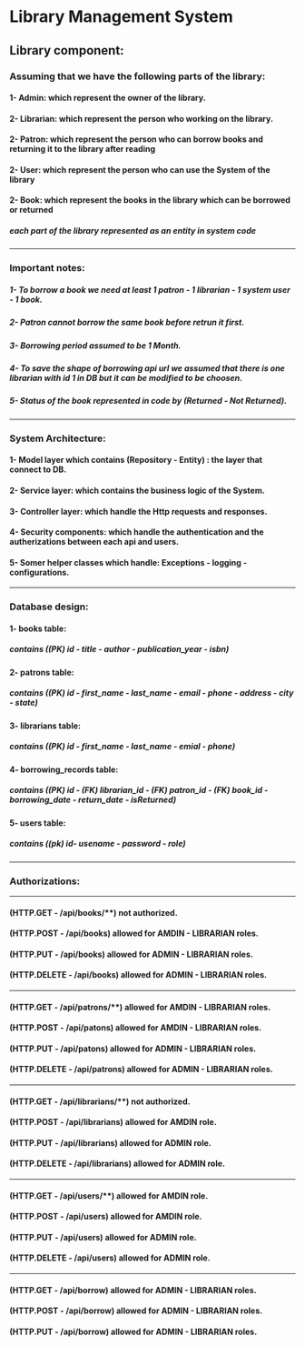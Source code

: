 # Library Management System

## Library component:
### Assuming that we have the following parts of the library:
#### 1- Admin: which represent the owner of the library.
#### 2- Librarian: which represent the person who working on the library.
#### 2- Patron: which represent the person who can borrow books and returning it to the library after reading
#### 2- User: which represent the person who can use the System of the library
#### 2- Book: which represent the books in the library which can be borrowed or returned

##### each part of the library represented as an entity in system code 
<hr>

### Important notes:
##### 1- To borrow a book we need at least 1 patron - 1 librarian - 1 system user - 1 book.
##### 2- Patron cannot borrow the same book before retrun it first.
##### 3- Borrowing period assumed to be 1 Month.
##### 4- To save the shape of borrowing api url we assumed that there is one librarian with id 1 in DB but it can be modified to be choosen.
##### 5- Status of the book represented in code by (Returned - Not Returned).
<hr>

### System Architecture:
#### 1- Model layer which contains (Repository - Entity) : the layer that connect to DB.
#### 2- Service layer: which contains the business logic of the System.
#### 3- Controller layer: which handle the Http requests and responses.
#### 4- Security components: which handle the authentication and the autherizations between each api and users.
#### 5- Somer helper classes which handle: Exceptions - logging - configurations.
<hr>

### Database design:
#### 1- books table:
#####   contains ((PK) id - title - author - publication_year - isbn)
#### 2- patrons table: 
#####   contains ((PK) id - first_name - last_name - email - phone - address - city - state)
#### 3- librarians  table:
#####   contains ((PK) id - first_name - last_name - emial - phone)
#### 4- borrowing_records table:
#####   contains ((PK) id - (FK) librarian_id - (FK) patron_id - (FK) book_id - borrowing_date - return_date - isReturned)
#### 5- users table: 
#####   contains ((pk) id- usename - password - role)
<hr>

### Authorizations:
<hr> 

#### (HTTP.GET - /api/books/**) not authorized.
#### (HTTP.POST - /api/books) allowed for AMDIN - LIBRARIAN roles.
#### (HTTP.PUT - /api/books) allowed for ADMIN - LIBRARIAN roles.
#### (HTTP.DELETE - /api/books) allowed for ADMIN - LIBRARIAN roles.
<hr>

#### (HTTP.GET - /api/patrons/**) allowed for AMDIN - LIBRARIAN roles.
#### (HTTP.POST - /api/patons) allowed for AMDIN - LIBRARIAN roles.
#### (HTTP.PUT - /api/patons) allowed for ADMIN - LIBRARIAN roles.
#### (HTTP.DELETE - /api/patrons) allowed for ADMIN - LIBRARIAN roles.
<hr>

#### (HTTP.GET - /api/librarians/**) not authorized.
#### (HTTP.POST - /api/librarians) allowed for AMDIN role.
#### (HTTP.PUT - /api/librarians) allowed for ADMIN role.
#### (HTTP.DELETE - /api/librarians) allowed for ADMIN role.
<hr>

#### (HTTP.GET - /api/users/**) allowed for AMDIN role.
#### (HTTP.POST - /api/users) allowed for AMDIN role.
#### (HTTP.PUT - /api/users) allowed for ADMIN role.
#### (HTTP.DELETE - /api/users) allowed for ADMIN role.
<hr>

#### (HTTP.GET - /api/borrow) allowed for ADMIN - LIBRARIAN roles.
#### (HTTP.POST - /api/borrow) allowed for ADMIN - LIBRARIAN roles.
#### (HTTP.PUT - /api/borrow) allowed for ADMIN - LIBRARIAN roles.
